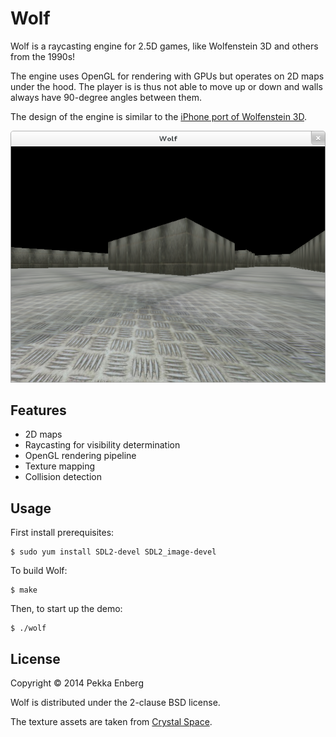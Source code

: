 # Wolf

Wolf is a raycasting engine for 2.5D games, like Wolfenstein 3D and others from
the 1990s!

The engine uses OpenGL for rendering with GPUs but operates on 2D maps under
the hood.  The player is is thus not able to move up or down and walls always
have 90-degree angles between them.

The design of the engine is similar to the [iPhone port of Wolfenstein 3D](http://fabiensanglard.net/wolf3d/index.php).

![alt text](https://github.com/penberg/wolf/raw/master/Wolf.png "Wolf")

## Features

- 2D maps
- Raycasting for visibility determination
- OpenGL rendering pipeline
- Texture mapping
- Collision detection

## Usage

First install prerequisites:

```
$ sudo yum install SDL2-devel SDL2_image-devel
```

To build Wolf:

```
$ make
```

Then, to start up the demo:

```
$ ./wolf
```

## License

Copyright © 2014 Pekka Enberg

Wolf is distributed under the 2-clause BSD license.

The texture assets are taken from [Crystal Space](http://www.crystalspace3d.org/CreativeCommonsTextures/).
